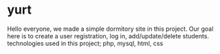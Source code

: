 # yurt

Hello everyone, we made a simple dormitory site in this project. Our goal here is to create a user registration, log in, add/update/delete students. technologies used in this project;
php, mysql, html, css
